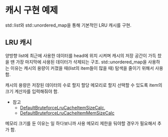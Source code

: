# 캐시 구현 예제
std::list와 std::unordered_map을 통해 기본적인 LRU 캐시를 구현.

## LRU 캐시
양방향 list에 최근에 사용한 데이터를 head에 위치 시켜며 캐시의 저장 공간이 가득 찼을 땐 가장 마지막에 사용된 데이터가 삭제되는 구조.
std::unordered_map을 사용하는 이유는 캐시의 용량이 커졌을 때(list의 item들이 많을 때) 탐색을 줄이기 위해서 사용함.

캐시의 용량은 저장된 데이터의 수로 할지 할당 메모리로 할지 선택할 수 있도록 item의 크기 계산자를 입력해줘야 함.
- 참고
  - [DefaultBruteforceLruCacheItemSizeCalc](https://github.com/baejun-k/CacheExample/blob/master/LruCache/cache/BruteforceLruCache.h#L25), 
  - [DefaultBruteforceLruCacheItemMemSizeCalc](https://github.com/baejun-k/CacheExample/blob/master/LruCache/cache/BruteforceLruCache.h#L34)

메모리 크기를 둔 이유는 일 하다보니까 사용 메모리 제한을 둬야할 경우가 필요해서 추가 함.
